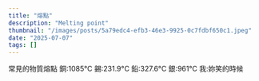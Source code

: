 ```yaml
---
title: "熔點"
description: "Melting point"
thumbnail: "/images/posts/5a79edc4-efb3-46e3-9925-0c7fdbf650c1.jpeg"
date: "2025-07-07"
tags: []
---
```


常見的物質熔點
銅:1085°C
錫:231.9°C
鉛:327.6°C
銀:961°C
我:妳笑的時候

